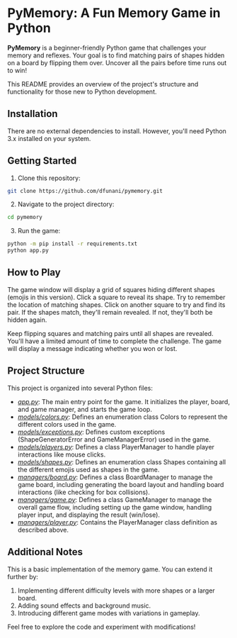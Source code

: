 # PyMemory: A Fun Memory Game in Python

**PyMemory** is a beginner-friendly Python game that challenges your memory and reflexes. Your goal is to find matching pairs of shapes hidden on a board by flipping them over. Uncover all the pairs before time runs out to win!

This README provides an overview of the project's structure and functionality for those new to Python development.

## Installation

There are no external dependencies to install. However, you'll need Python 3.x installed on your system.

## Getting Started

1. Clone this repository:

```Bash
git clone https://github.com/dfunani/pymemory.git
```

2. Navigate to the project directory:

```Bash
cd pymemory
```

3. Run the game:

```Bash
python -m pip install -r requirements.txt
python app.py
```

## How to Play

The game window will display a grid of squares hiding different shapes (emojis in this version). Click a square to reveal its shape. Try to remember the location of matching shapes. Click on another square to try and find its pair. If the shapes match, they'll remain revealed. If not, they'll both be hidden again.

Keep flipping squares and matching pairs until all shapes are revealed. You'll have a limited amount of time to complete the challenge. The game will display a message indicating whether you won or lost.

## Project Structure

This project is organized into several Python files:

- [_app.py_](./app.py): The main entry point for the game. It initializes the player, board, and game manager, and starts the game loop.
- [_models/colors.py_](./models/colors.py): Defines an enumeration class Colors to represent the different colors used in the game.
- [_models/exceptions.py_](./models/exceptions.py): Defines custom exceptions (ShapeGeneratorError and GameManagerError) used in the game.
- [_models/players.py_](./models/players.py): Defines a class PlayerManager to handle player interactions like mouse clicks.
- [_models/shapes.py_](./models/shapes.py): Defines an enumeration class Shapes containing all the different emojis used as shapes in the game.
- [_managers/board.py_](./managers/board.py): Defines a class BoardManager to manage the game board, including generating the board layout and handling board interactions (like checking for box collisions).
- [_managers/game.py_](./managers/game.py): Defines a class GameManager to manage the overall game flow, including setting up the game window, handling player input, and displaying the result (win/lose).
- [_managers/player.py_](./managers/player.py): Contains the PlayerManager class definition as described above.

## Additional Notes

This is a basic implementation of the memory game. You can extend it further by:

1. Implementing different difficulty levels with more shapes or a larger board.
2. Adding sound effects and background music.
3. Introducing different game modes with variations in gameplay.

Feel free to explore the code and experiment with modifications!
